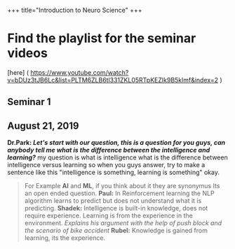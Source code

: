 +++
title="Introduction to Neuro Science"
+++

<h1>Find the playlist for the seminar videos  </h1>   

[here] ( https://www.youtube.com/watch?v=bDUz3tJB6Lc&list=PLTM6ZLB6tl331ZKL05RTpKEZIk9B5klmf&index=2 ) 

## **Seminar 1**
<h2>   August 21, 2019 </h2>

<body>

**Dr.Park: _Let's start with our question, this is a question for you guys, can anybody tell me what is the difference between the intelligence and learning?_**
my question is what is intelligence what is the difference between intelligence versus learning so when you guys answer, try to make a sentence like this "intelligence is something, learning is something" okay.


>For Example **AI** and **ML**, if you think about it they are synonymus Its an open ended question.
>**Paul:** In Reinforcement learning the NLP algorithm learns to predict but does not understand what it is predicting.
>**Shadek:** Intelligence is built-in knowledge, does not require experience. Learning is from the experience in the environment.
>  *Explains his argument with the help of push block and the scenario of bike accident*
>**Rubel:** Knowledge is gained from learning, its the experience.




</body>



